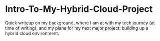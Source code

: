 # Intro-To-My-Hybrid-Cloud-Project
Quick writeup on my background, where I am at with my tech journey (at time of writing), and my plans for my next major project: building up a hybrid cloud environment.
